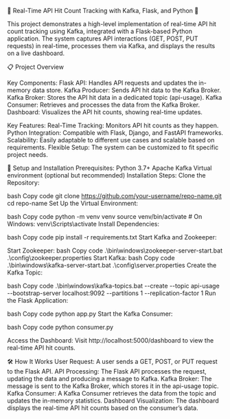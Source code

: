 🚀 Real-Time API Hit Count Tracking with Kafka, Flask, and Python 🚀

This project demonstrates a high-level implementation of real-time API hit count tracking using Kafka, integrated with a Flask-based Python application. The system captures API interactions (GET, POST, PUT requests) in real-time, processes them via Kafka, and displays the results on a live dashboard.


📋 Project Overview

Key Components:
Flask API: Handles API requests and updates the in-memory data store.
Kafka Producer: Sends API hit data to the Kafka Broker.
Kafka Broker: Stores the API hit data in a dedicated topic (api-usage).
Kafka Consumer: Retrieves and processes the data from the Kafka Broker.
Dashboard: Visualizes the API hit counts, showing real-time updates.

Key Features:
Real-Time Tracking: Monitors API hit counts as they happen.
Python Integration: Compatible with Flask, Django, and FastAPI frameworks.
Scalability: Easily adaptable to different use cases and scalable based on requirements.
Flexible Setup: The system can be customized to fit specific project needs.


🔧 Setup and Installation
Prerequisites:
Python 3.7+
Apache Kafka
Virtual environment (optional but recommended)
Installation Steps:
Clone the Repository:

bash
Copy code
git clone https://github.com/your-username/repo-name.git
cd repo-name
Set Up the Virtual Environment:

bash
Copy code
python -m venv venv
source venv/bin/activate   # On Windows: venv\Scripts\activate
Install Dependencies:

bash
Copy code
pip install -r requirements.txt
Start Kafka and Zookeeper:

Start Zookeeper:
bash
Copy code
.\bin\windows\zookeeper-server-start.bat .\config\zookeeper.properties
Start Kafka:
bash
Copy code
.\bin\windows\kafka-server-start.bat .\config\server.properties
Create the Kafka Topic:

bash
Copy code
.\bin\windows\kafka-topics.bat --create --topic api-usage --bootstrap-server localhost:9092 --partitions 1 --replication-factor 1
Run the Flask Application:

bash
Copy code
python app.py
Start the Kafka Consumer:

bash
Copy code
python consumer.py

Access the Dashboard:
Visit http://localhost:5000/dashboard to view the real-time API hit counts.

🛠 How It Works
User Request: A user sends a GET, POST, or PUT request to the Flask API.
API Processing: The Flask API processes the request, updating the data and producing a message to Kafka.
Kafka Broker: The message is sent to the Kafka Broker, which stores it in the api-usage topic.
Kafka Consumer: A Kafka Consumer retrieves the data from the topic and updates the in-memory statistics.
Dashboard Visualization: The dashboard displays the real-time API hit counts based on the consumer’s data.


